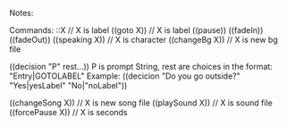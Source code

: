 Notes:

Commands:
::X // X is label
((goto X)) // X is label
((pause))
((fadeIn))
((fadeOut))
((speaking X)) // X is character
((changeBg X)) // X is new bg file

((decision "P" rest...))
P is prompt String, rest are choices in the format:
"Entry|GOTOLABEL"
Example: ((decicion "Do you go outside?" "Yes|yesLabel" "No|"noLabel"))

((changeSong X)) // X is new song file
((playSound X)) // X is sound file
((forcePause X)) // X is seconds
